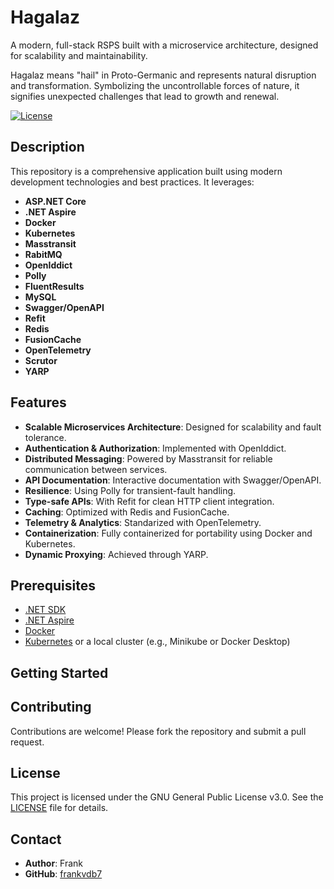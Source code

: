 # Hagalaz

A modern, full-stack RSPS built with a microservice architecture, designed for scalability and maintainability.

Hagalaz means "hail" in Proto-Germanic and represents natural disruption and transformation. Symbolizing the uncontrollable forces of nature, it signifies unexpected challenges that lead to growth and renewal.

[![License](https://img.shields.io/badge/license-GPLv3-blue)](LICENSE)

## Description

This repository is a comprehensive application built using modern development technologies and best practices. It leverages:

- **ASP.NET Core**
- **.NET Aspire**
- **Docker**
- **Kubernetes**
- **Masstransit**
- **RabitMQ**
- **OpenIddict**
- **Polly**
- **FluentResults**
- **MySQL**
- **Swagger/OpenAPI**
- **Refit**
- **Redis**
- **FusionCache**
- **OpenTelemetry**
- **Scrutor**
- **YARP**

## Features

- **Scalable Microservices Architecture**: Designed for scalability and fault tolerance.
- **Authentication & Authorization**: Implemented with OpenIddict.
- **Distributed Messaging**: Powered by Masstransit for reliable communication between services.
- **API Documentation**: Interactive documentation with Swagger/OpenAPI.
- **Resilience**: Using Polly for transient-fault handling.
- **Type-safe APIs**: With Refit for clean HTTP client integration.
- **Caching**: Optimized with Redis and FusionCache.
- **Telemetry & Analytics**: Standarized with OpenTelemetry.
- **Containerization**: Fully containerized for portability using Docker and Kubernetes.
- **Dynamic Proxying**: Achieved through YARP.

## Prerequisites

- [.NET SDK](https://dotnet.microsoft.com/download)
- [.NET Aspire](https://learn.microsoft.com/en-us/dotnet/aspire/)
- [Docker](https://www.docker.com/)
- [Kubernetes](https://kubernetes.io/) or a local cluster (e.g., Minikube or Docker Desktop)

## Getting Started

## Contributing

Contributions are welcome! Please fork the repository and submit a pull request.

## License

This project is licensed under the GNU General Public License v3.0. See the [LICENSE](LICENSE) file for details.

## Contact

- **Author**: Frank
- **GitHub**: [frankvdb7](https://github.com/frankvdb7)
